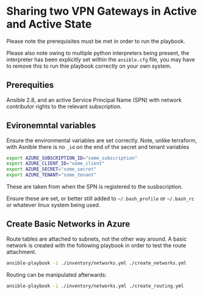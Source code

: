 # Sharing two VPN Gateways in Active and Active State

Please note the prerequisites must be met in order to run the playbook.

Please also note owing to multiple python interpreters being present, the
interpreter has been explicitly set within the ```ansible.cfg``` file, you
may have to remove this to run thie playbook correctly on your own system.

## Prerequities

Ansible 2.8, and an active Service Principal Name (SPN) with network contributor
rights to the relevant subscription.

## Evironemntal variables

Ensure the environmental variables are set correctly.  Note, unlike terraform,
with Asnible there is no ```_id``` on the end of the secret and tenant variables

```bash
export AZURE_SUBSCRIPTION_ID="some_subscription"
export AZURE_CLIENT_ID="some_client"
export AZURE_SECRET="some_secret"
export AZURE_TENANT="some_tenant"
```

These are taken from when the SPN is registered to the susbscription.

Ensure these are set, or better still added to ```~/.bash_profile```  or ```~/.bash_rc```
or whatever linux system being used.  

## Create Basic Networks in Azure

Route tables are attached to subnets, not the other way around.  A basic network is
created with the following playbook in order to test the route attachment.

```bash
ansible-playbook -i ./inventory/networks.yml ./create_networks.yml
```

Routing can be manipulated afterwards:

```bash
ansible-playbook -i ./inventory/networks.yml ./create_routing.yml
```
